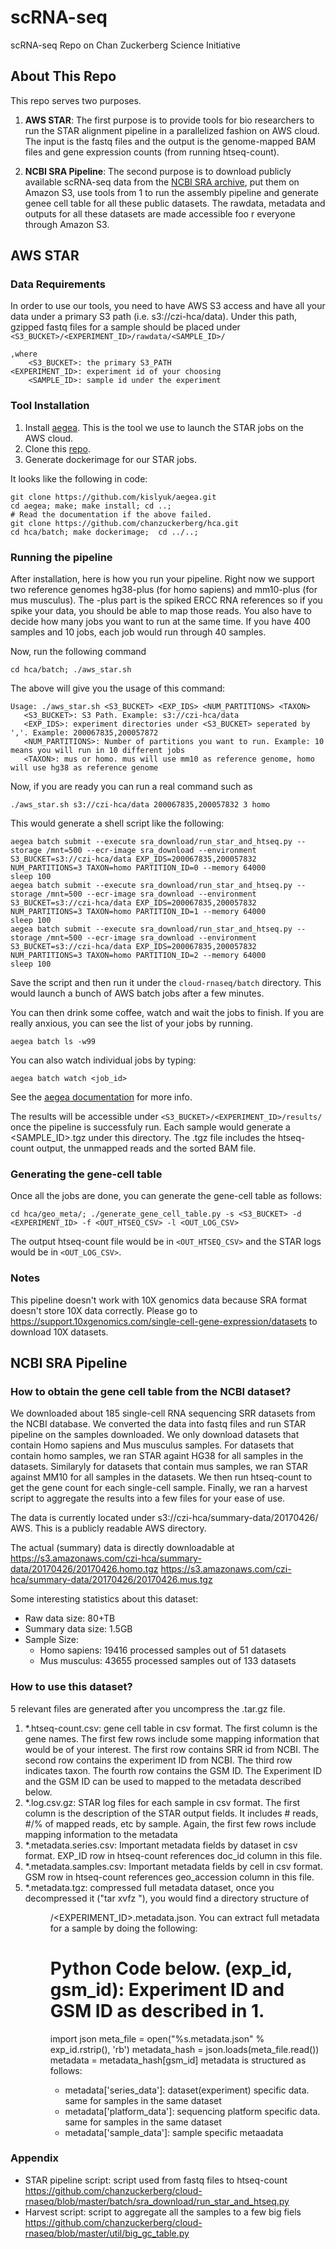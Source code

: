 # scRNA-seq
  scRNA-seq Repo on Chan Zuckerberg Science Initiative
## About This Repo
  This repo serves two purposes.

 1. **AWS STAR**: The first purpose is to provide tools for bio researchers to run the STAR alignment pipeline in a parallelized fashion on AWS cloud. The input is the fastq files and the output is the genome-mapped BAM files and gene expression counts (from running htseq-count).

 2. **NCBI SRA Pipeline**: The second purpose is to download publicly available scRNA-seq data from the [NCBI SRA archive](https://www.ncbi.nlm.nih.gov/sra), put them on Amazon S3, use tools from 1 to run the assembly pipeline and generate genee
 cell table for all these public datasets. The rawdata, metadata and outputs for all these datasets are made accessible foo
r everyone through Amazon S3.

## AWS STAR
### Data Requirements
  In order to use our tools,  you need to have AWS S3 access and have all your data under a primary S3 path (i.e. s3://czi-hca/data). Under this path, gzipped fastq files for a sample should be placed under ``` <S3_BUCKET>/<EXPERIMENT_ID>/rawdata/<SAMPLE_ID>/```

```
,where
    <S3_BUCKET>: the primary S3_PATH
<EXPERIMENT_ID>: experiment id of your choosing
    <SAMPLE_ID>: sample id under the experiment
```

### Tool Installation
 1. Install [aegea](https://github.com/kislyuk/aegea). This is the tool we use to launch the STAR jobs on the AWS cloud.
 2. Clone this [repo](https://github.com/chanzuckerberg/hca).
 3. Generate dockerimage for our STAR jobs.

 It looks like the following in code:

```
git clone https://github.com/kislyuk/aegea.git
cd aegea; make; make install; cd ..;
# Read the documentation if the above failed.
git clone https://github.com/chanzuckerberg/hca.git
cd hca/batch; make dockerimage;  cd ../..;
```


### Running the pipeline
After installation, here is how you run your pipeline. Right now we support two reference genomes hg38-plus (for homo sapiens) and mm10-plus (for mus musculus). The -plus part is the spiked ERCC RNA references so if you spike your data, you should be able to map those reads. You also have to decide how many jobs you want to run at the same time. If you have 400 samples and 10 jobs, each job would run through 40 samples.

Now, run the following command

```cd hca/batch; ./aws_star.sh ```

The above will give you the usage of this command:

```
Usage: ./aws_star.sh <S3_BUCKET> <EXP_IDS> <NUM_PARTITIONS> <TAXON>
   <S3_BUCKET>: S3 Path. Example: s3://czi-hca/data
   <EXP_IDS>: experiment directories under <S3_BUCKET> seperated by ','. Example: 200067835,200057872
   <NUM_PARTITIONS>: Number of partitions you want to run. Example: 10 means you will run in 10 different jobs
   <TAXON>: mus or homo. mus will use mm10 as reference genome, homo will use hg38 as reference genome
```

Now, if you are ready you can run a real command such as

``` ./aws_star.sh s3://czi-hca/data 200067835,200057832 3 homo ```

This would generate a shell script like the following:

```
aegea batch submit --execute sra_download/run_star_and_htseq.py --storage /mnt=500 --ecr-image sra_download --environment S3_BUCKET=s3://czi-hca/data EXP_IDS=200067835,200057832 NUM_PARTITIONS=3 TAXON=homo PARTITION_ID=0 --memory 64000
sleep 100
aegea batch submit --execute sra_download/run_star_and_htseq.py --storage /mnt=500 --ecr-image sra_download --environment S3_BUCKET=s3://czi-hca/data EXP_IDS=200067835,200057832 NUM_PARTITIONS=3 TAXON=homo PARTITION_ID=1 --memory 64000
sleep 100
aegea batch submit --execute sra_download/run_star_and_htseq.py --storage /mnt=500 --ecr-image sra_download --environment S3_BUCKET=s3://czi-hca/data EXP_IDS=200067835,200057832 NUM_PARTITIONS=3 TAXON=homo PARTITION_ID=2 --memory 64000
sleep 100
```


Save the script and then run it under the ```cloud-rnaseq/batch``` directory. This would launch a bunch of AWS batch jobs after a few minutes.

You can then drink some coffee, watch and wait the jobs to finish. If you are really anxious, you can see the list of your jobs by running.  

```aegea batch ls -w99```

You can also watch individual jobs by typing:

```aegea batch watch <job_id>```

See the [aegea documentation](https://github.com/kislyuk/aegea) for more info.

The results will be accessible under ```<S3_BUCKET>/<EXPERIMENT_ID>/results/``` once the pipeline is successfuly run. Each sample would generate a <SAMPLE_ID>.tgz under this directory. The .tgz file includes the htseq-count output, the unmapped reads and the sorted BAM file.


### Generating the gene-cell table
Once all the jobs are done, you can generate the gene-cell table as follows:

```
cd hca/geo_meta/; ./generate_gene_cell_table.py -s <S3_BUCKET> -d <EXPERIMENT_ID> -f <OUT_HTSEQ_CSV> -l <OUT_LOG_CSV>

```

The output htseq-count file would be in  ```<OUT_HTSEQ_CSV>``` and the STAR logs would be in ```<OUT_LOG_CSV>```.

### Notes
  This pipeline doesn't work with 10X genomics data because SRA format doesn't store 10X data correctly. Please go to https://support.10xgenomics.com/single-cell-gene-expression/datasets to download 10X datasets.

## NCBI SRA Pipeline

### How to obtain the gene cell table from the NCBI dataset?

We downloaded about 185 single-cell RNA sequencing SRR datasets from the NCBI database. We converted the data into fastq files and run STAR pipeline on the samples downloaded.
We only download datasets that contain Homo sapiens and Mus musculus samples. For datasets that contain homo samples, we ran STAR againt HG38 for all samples in the datasets. Similaryly for datasets that contain mus samples, we ran STAR against MM10 for all samples in the datasets. We then run htseq-count to get the gene count for each single-cell sample. Finally, we ran a harvest script to aggregate the results into a few files for your ease of use.


The data is currently located under s3://czi-hca/summary-data/20170426/ AWS. This is a publicly readable AWS directory.


The actual (summary) data is directly downloadable at
https://s3.amazonaws.com/czi-hca/summary-data/20170426/20170426.homo.tgz
https://s3.amazonaws.com/czi-hca/summary-data/20170426/20170426.mus.tgz

Some interesting statistics about this dataset:

  * Raw data size: 80+TB
  * Summary data size: 1.5GB
  * Sample Size:
    * Homo sapiens: 19416 processed samples out of  51 datasets
    * Mus musculus: 43655 processed samples out of 133 datasets

### How to use this dataset?
5 relevant files are generated after you uncompress the .tar.gz file.
  1. *.htseq-count.csv: gene cell table in csv format. The first column is the gene names. The first few rows include some mapping information that would be of your interest. The first row contains SRR id from NCBI. The second row contains the experiment ID from NCBI. The third row indicates taxon. The fourth row contains the GSM ID. The Experiment ID and the GSM ID can be used to mapped to the metadata described below.
  2. *.log.csv.gz: STAR log files for each sample in csv format. The first column is the description of the STAR output fields. It includes # reads, #/% of mapped reads, etc by sample. Again, the first few rows include mapping information to the metadata
  3. *.metadata.series.csv: Important metadata fields by dataset in csv format. EXP_ID row in htseq-count references doc_id column in this file.  
  4. *.metadata.samples.csv: Important metadata fields by cell in csv format. GSM row in htseq-count references geo_accession column in this file.  
  5. *.metadata.tgz: compressed full metadata dataset, once you decompressed it ("tar xvfz <filename>"), you would find a directory structure of <DIR>/<EXPERIMENT_ID>.metadata.json. You can extract full metadata for a sample by doing the following:
      # Python Code below. (exp_id, gsm_id): Experiment ID and GSM ID as described in 1.
      import json
      meta_file = open("%s.metadata.json" % exp_id.rstrip(), 'rb')
      metadata_hash = json.loads(meta_file.read())
      metadata = metadata_hash[gsm_id]
    metadata is structured as follows:
      * metadata['series_data']: dataset(experiment) specific data. same for samples in the same dataset
      * metadata['platform_data']: sequencing platform specific data. same for samples in the same dataset
      * metadata['sample_data']:  sample specific metaadata

### Appendix
 * STAR pipeline script: script used from fastq files to htseq-count
   https://github.com/chanzuckerberg/cloud-rnaseq/blob/master/batch/sra_download/run_star_and_htseq.py
 * Harvest script: script to aggregate all the samples to a few big fiels
   https://github.com/chanzuckerberg/cloud-rnaseq/blob/master/util/big_gc_table.py




